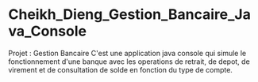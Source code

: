 # Cheikh_Dieng_Gestion_Bancaire_Java_Console

Projet : Gestion Bancaire
C'est une application java console qui simule le fonctionnement d'une banque avec les operations de retrait, de depot, 
de virement et de consultation de solde en fonction du type de compte.

